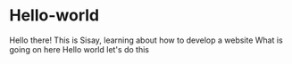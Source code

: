 # Hello-world

Hello there!
This is Sisay, learning about how to develop a website
What is going on here
Hello world let's do this
